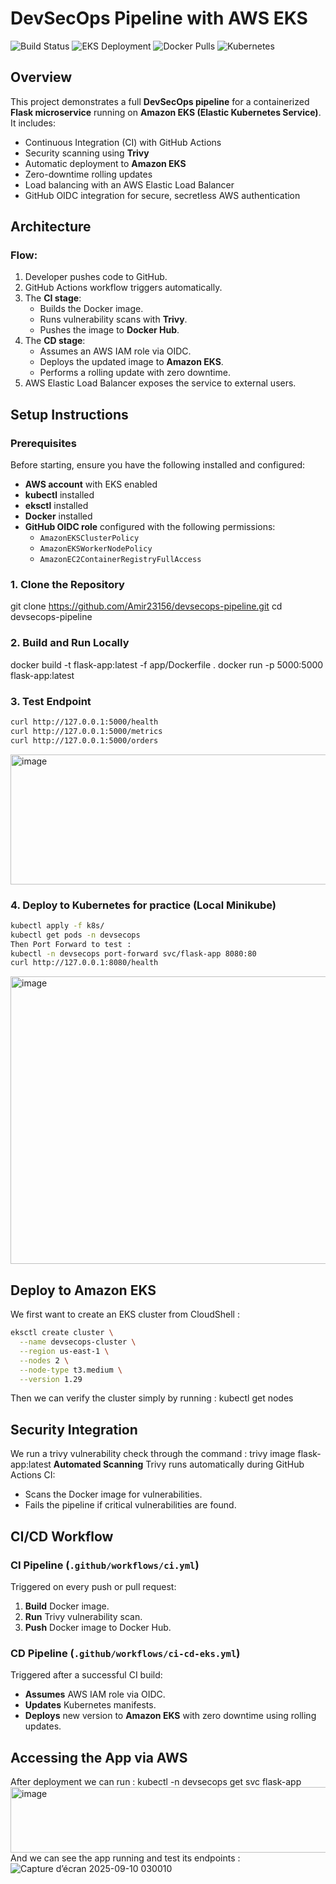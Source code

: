 # DevSecOps Pipeline with AWS EKS

![Build Status](https://github.com/Amir23156/devsecops-pipeline/actions/workflows/ci.yml/badge.svg)
![EKS Deployment](https://github.com/Amir23156/devsecops-pipeline/actions/workflows/ci-cd-eks.yml/badge.svg)
![Docker Pulls](https://img.shields.io/docker/pulls/amir23156/devsecops-pipeline)
![Kubernetes](https://img.shields.io/badge/Kubernetes-Deployed-blue?logo=kubernetes)

## Overview
This project demonstrates a full **DevSecOps pipeline** for a containerized **Flask microservice** running on **Amazon EKS (Elastic Kubernetes Service)**.  
It includes:
- Continuous Integration (CI) with GitHub Actions
- Security scanning using **Trivy**
- Automatic deployment to **Amazon EKS**
- Zero-downtime rolling updates
- Load balancing with an AWS Elastic Load Balancer
- GitHub OIDC integration for secure, secretless AWS authentication



## Architecture

### Flow:
1. Developer pushes code to GitHub.
2. GitHub Actions workflow triggers automatically.
3. The **CI stage**:
   - Builds the Docker image.
   - Runs vulnerability scans with **Trivy**.
   - Pushes the image to **Docker Hub**.
4. The **CD stage**:
   - Assumes an AWS IAM role via OIDC.
   - Deploys the updated image to **Amazon EKS**.
   - Performs a rolling update with zero downtime.
5. AWS Elastic Load Balancer exposes the service to external users.



## Setup Instructions

### Prerequisites
Before starting, ensure you have the following installed and configured:

- **AWS account** with EKS enabled
- **kubectl** installed
- **eksctl** installed
- **Docker** installed
- **GitHub OIDC role** configured with the following permissions:
  - `AmazonEKSClusterPolicy`
  - `AmazonEKSWorkerNodePolicy`
  - `AmazonEC2ContainerRegistryFullAccess`

### 1. Clone the Repository
git clone https://github.com/Amir23156/devsecops-pipeline.git
cd devsecops-pipeline

### 2. Build and Run Locally
docker build -t flask-app:latest -f app/Dockerfile .
docker run -p 5000:5000 flask-app:latest

### 3. Test Endpoint
```bash
curl http://127.0.0.1:5000/health
curl http://127.0.0.1:5000/metrics
curl http://127.0.0.1:5000/orders
```
<img width="1072" height="208" alt="image" src="https://github.com/user-attachments/assets/a6fc94f3-17ee-4868-b1f5-015fb08d79ab" />

### 4. Deploy to Kubernetes for practice (Local Minikube)
```bash
kubectl apply -f k8s/
kubectl get pods -n devsecops
Then Port Forward to test :
kubectl -n devsecops port-forward svc/flask-app 8080:80
curl http://127.0.0.1:8080/health
```
<img width="951" height="460" alt="image" src="https://github.com/user-attachments/assets/b683259b-bbc1-4fbc-9edb-c441f027d217" />


## Deploy to Amazon EKS

We first want to create an EKS cluster from CloudShell :
```bash
eksctl create cluster \
  --name devsecops-cluster \
  --region us-east-1 \
  --nodes 2 \
  --node-type t3.medium \
  --version 1.29
```
Then we can verify the cluster simply by running : kubectl get nodes

## Security Integration

We run a trivy vulnerability check through the command : trivy image flask-app:latest
**Automated Scanning** Trivy runs automatically during GitHub Actions CI:
- Scans the Docker image for vulnerabilities.
- Fails the pipeline if critical vulnerabilities are found.

## CI/CD Workflow 
### CI Pipeline (`.github/workflows/ci.yml`)

Triggered on every push or pull request:

1. **Build** Docker image.
2. **Run** Trivy vulnerability scan.
3. **Push** Docker image to Docker Hub.



### CD Pipeline (`.github/workflows/ci-cd-eks.yml`)

Triggered after a successful CI build:

- **Assumes** AWS IAM role via OIDC.
- **Updates** Kubernetes manifests.
- **Deploys** new version to **Amazon EKS** with zero downtime using rolling updates.

## Accessing the App via AWS
After deployment we can run : kubectl -n devsecops get svc flask-app
<img width="1149" height="105" alt="image" src="https://github.com/user-attachments/assets/503f9296-0d81-41a1-a785-13bd5816619d" />
And we can see the app running and test its endpoints :
![Capture d’écran 2025-09-10 030010](https://github.com/user-attachments/assets/9079ea8f-d5dd-4f00-a767-495bf207cbf3)





